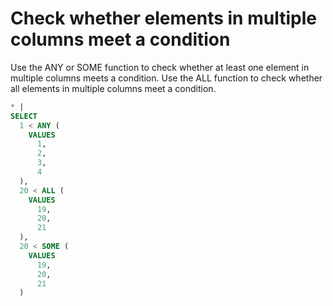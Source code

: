 # Check whether elements in multiple columns meet a condition

Use the ANY or SOME function to check whether at least one element in multiple columns meets a condition. Use the ALL function to check whether all elements in multiple columns meet a condition.

```SQL
* |
SELECT
  1 < ANY (
    VALUES
      1,
      2,
      3,
      4
  ),
  20 < ALL (
    VALUES
      19,
      20,
      21
  ),
  20 < SOME (
    VALUES
      19,
      20,
      21
  )
```
